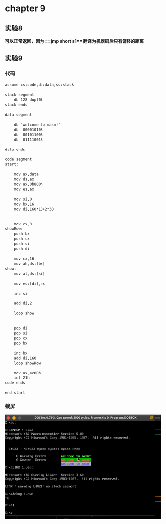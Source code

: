 # chapter 9



## 实验8

**可以正常返回，因为 ==jmp short s1== 翻译为机器码后只有偏移的距离**

## 实验9

### 代码

```assembly
assume cs:code,ds:data,ss:stack

stack segment
	db 128 dup(0)
stack ends

data segment

    db 'welcome to masm!'
	db  00001010B
	db  00101100B
	db  01111001B

data ends

code segment
start:

    mov ax,data
    mov ds,ax
    mov ax,0b800h
    mov es,ax

    mov si,0
    mov bx,16
    mov di,160*10+2*30


    mov cx,3
showRow:
    push bx
	push cx
	push si
	push di

    mov cx,16
    mov ah,ds:[bx] 
show:
    mov al,ds:[si]
    
    mov es:[di],ax

    inc si
    
    add di,2

    loop show


    pop di
	pop si
	pop cx
	pop bx
    
    inc bx
    add di,160
    loop showRow

    mov ax,4c00h
    int 21h
code ends

end start
```

### 截屏

![Screenshot_20200310_101310](chapter%209.assets/Screenshot_20200310_101310.png)